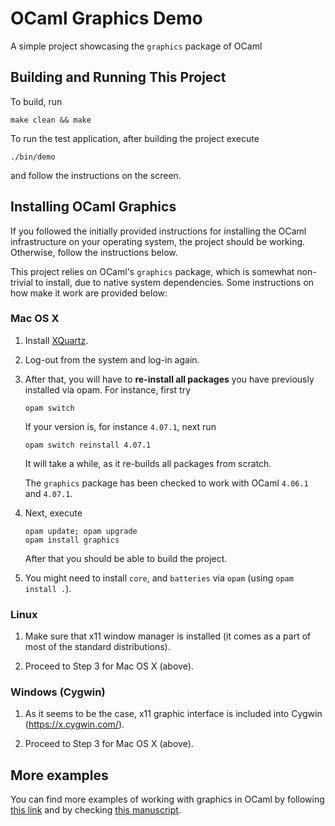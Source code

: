 # OCaml Graphics Demo

A simple project showcasing the `graphics` package of OCaml

## Building and Running This Project

To build, run

```
make clean && make
```

To run the test application, after building the project execute

```
./bin/demo
```

and follow the instructions on the screen.

## Installing OCaml Graphics

If you followed the initially provided instructions for installing the
OCaml infrastructure on your operating system, the project should be
working. Otherwise, follow the instructions below.

This project relies on OCaml's `graphics` package, which is somewhat
non-trivial to install, due to native system dependencies. Some
instructions on how make it work are provided below:

### Mac OS X

1. Install [XQuartz](https://www.xquartz.org/). 

2. Log-out from the system and log-in again.

3. After that, you will have to **re-install all packages** you have previously 
   installed via opam. For instance, first try

   ```
   opam switch
   ```

   If your version is, for instance `4.07.1`, next run

   ```
   opam switch reinstall 4.07.1
   ```

   It will take a while, as it re-builds all packages from scratch.
   
   The `graphics` package has been checked to work with OCaml `4.06.1` and `4.07.1`.

4. Next, execute

   ```
   opam update; opam upgrade
   opam install graphics
   ```

   After that you should be able to build the project.

5. You might need to install `core`, and `batteries` via `opam` (using
   `opam install .`).
 

### Linux

1. Make sure that x11 window manager is installed (it comes as a part
   of most of the standard distributions).

2. Proceed to Step 3 for Mac OS X (above).

### Windows (Cygwin)

1. As it seems to be the case, x11 graphic interface is included into
   Cygwin (https://x.cygwin.com/).

2. Proceed to Step 3 for Mac OS X (above).


## More examples

You can find more examples of working with graphics in OCaml by
following
[this link](https://caml.inria.fr/pub/docs/oreilly-book/html/book-ora048.html) and by checking [this manuscript](https://caml.inria.fr/pub/docs/oreilly-book/pdf/chap5.pdf).





